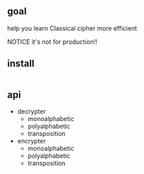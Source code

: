 ## goal
help you learn Classical cipher more efficient

NOTICE it's not for production!!

## install
```
```

## api
*	decrypter
	*	monoalphabetic
	*	polyalphabetic
	*	transposition
*	encrypter
	*	monoalphabetic
	*	polyalphabetic
	*	transposition